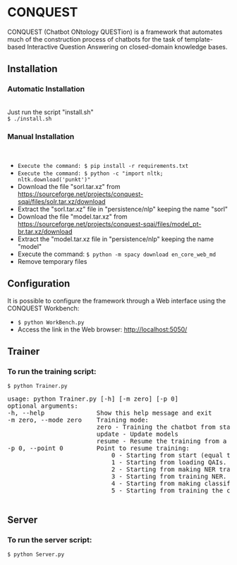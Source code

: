 # CONQUEST
CONQUEST (Chatbot ONtology QUESTion) is a framework that automates much of the construction process of chatbots for the task of template-based Interactive Question Answering on closed-domain knowledge bases.

<h2>Installation</h2>
<h3>Automatic Installation</h3><br>
Just run the script "install.sh"<br>
<code>$ ./install.sh</code>

<h3>Manual Installation</h3><br>
<ul>
	<li><code>Execute the command: $ pip install -r requirements.txt</code></li>
	<li><code>Execute the command: $ python -c "import nltk; nltk.download('punkt')"</code></li>
	<li>Download the file "sorl.tar.xz" from <a href="https://sourceforge.net/projects/conquest-sqai/files/solr.tar.xz/download">https://sourceforge.net/projects/conquest-sqai/files/solr.tar.xz/download</a></li>
	<li>Extract the "sorl.tar.xz" file in "persistence/nlp" keeping the name "sorl"</li>
	<li>Download the file "model.tar.xz" from <a href="https://sourceforge.net/projects/conquest-sqai/files/model_pt-br.tar.xz/download">https://sourceforge.net/projects/conquest-sqai/files/model_pt-br.tar.xz/download</a></li>
	<li>Extract the "model.tar.xz file in "persistence/nlp" keeping the name "model"</li>
	<li>Execute the command: <code>$ python -m spacy download en_core_web_md</code></li>
	<li>Remove temporary files</li>
</ul>

<h2>Configuration</h2>
<p>It is possible to configure the framework through a Web interface using the CONQUEST Workbench:</p>
<ul>
 <li><code>$ python WorkBench.py</code></li>
 <li>Access the link in the Web browser: <a href="http://localhost:5050/">http://localhost:5050/</a></li>
</ul>
<h2>Trainer</h2>
<h3>To run the training script:</h3>
	<code>$ python Trainer.py</code>
	<br/>
	<pre>
usage: python Trainer.py [-h] [-m zero] [-p 0]
optional arguments:
-h, --help				Show this help message and exit 
-m zero, --mode zero	Training mode: 
						zero - Training the chatbot from starting point (default).
						update - Update models
						resume - Resume the training from a saved point.
-p 0, --point 0			Point to resume training:
							0 - Starting from start (equal to zero mode).
							1 - Starting from loading QAIs.
							2 - Starting from making NER training dataset.
							3 - Starting from training NER. 
							4 - Starting from making classifier training dataset. 
							5 - Starting from training the classifier.
	</pre>
<h2>Server</h2>
<h3>To run the server script:</h3>
	<code>$ python Server.py</code>
